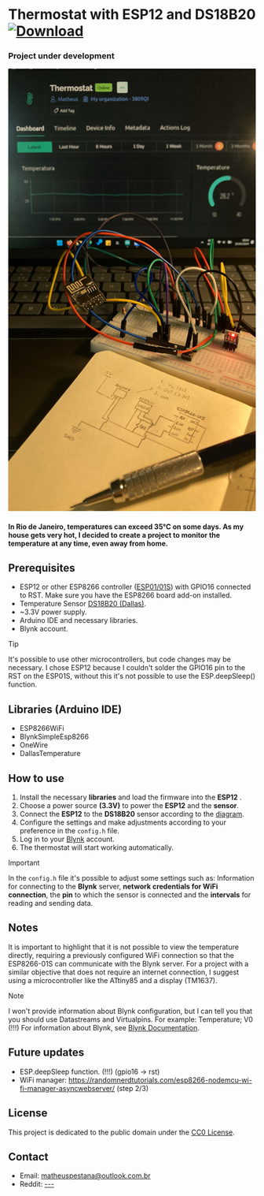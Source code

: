 # Thermostat with ESP12 and DS18B20    [![Download](https://img.shields.io/badge/Download-brightgreen.svg)](https://github.com/math1p/Temperature-Humidity-ESP-DS18B20/archive/main.zip)

### Project under development

![Thermostat Image](https://github.com/math1p/Blynk-IoT-Thermostat-ESP12-and-DS18B20/blob/main/assets/IMG_20240325_0003.jpg)


#### In Rio de Janeiro, temperatures can exceed 35°C on some days. As my house gets very hot, I decided to create a project to monitor the temperature at any time, even away from home.

## Prerequisites

- ESP12 or other ESP8266 controller ([ESP01/01S](https://github.com/esp8266/esp8266-wiki/wiki/Hardware_versions)) with GPIO16 connected to RST. Make sure you have the ESP8266 board add-on installed.
- Temperature Sensor [DS18B20 (Dallas)](https://pdf1.alldatasheet.com/datasheet-pdf/view/227472/DALLAS/DS18B20.html).
- ~3.3V power supply.
- Arduino IDE and necessary libraries.
- Blynk account.
> [!TIP]
> It's possible to use other microcontrollers, but code changes may be necessary. I chose ESP12 because I couldn't solder the GPIO16 pin to the RST on the ESP01S, without this it's not possible to use the ESP.deepSleep() function.

## Libraries (Arduino IDE)
- ESP8266WiFi
- BlynkSimpleEsp8266
- OneWire
- DallasTemperature

## How to use

1. Install the necessary **libraries** and load the firmware into the **ESP12** .
2. Choose a power source **(3.3V)** to power the **ESP12** and the **sensor**.
3. Connect the **ESP12** to the **DS18B20** sensor according to the [diagram](https://github.com/math1p/IoT-Thermostat-ESP12-and-DS18B20/tree/f4058d7162584688534fe797a7ba8f8e52e69ae5/Schematics%20ESP01S%20%26%20ESP12).
4. Configure the settings and make adjustments according to your preference in the `config.h` file.
5. Log in to your [Blynk](https://blynk.cloud) account.
6. The thermostat will start working automatically.

> [!IMPORTANT]
> In the `config.h` file it's possible to adjust some settings such as: Information for connecting to the **Blynk** server, **network credentials for WiFi connection**, the **pin** to which the sensor is connected and the **intervals** for reading and sending data.

## Notes

It is important to highlight that it is not possible to view the temperature directly, requiring a previously configured WiFi connection so that the ESP8266-01S can communicate with the Blynk server. For a project with a similar objective that does not require an internet connection, I suggest using a microcontroller like the ATtiny85 and a display (TM1637).

> [!NOTE]
> I won't provide information about Blynk configuration, but I can tell you that you should use Datastreams and Virtualpins. For example: Temperature; V0 (!!!)
> For information about Blynk, see [Blynk Documentation](https://docs.blynk.io/en).

## Future updates
- ESP.deepSleep function. (!!!) (gpio16 -> rst)
- WiFi manager: https://randomnerdtutorials.com/esp8266-nodemcu-wi-fi-manager-asyncwebserver/ (step 2/3)

## License

This project is dedicated to the public domain under the [CC0 License](https://creativecommons.org/publicdomain/zero/1.0/).

## Contact

- Email: matheuspestana@outlook.com.br
- Reddit: [---](https://www.reddit.com/user/---/)
